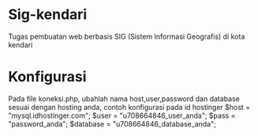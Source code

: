 Sig-kendari
===========
Tugas pembuatan web berbasis SIG (Sistem Informasi Geografis) di kota kendari

Konfigurasi
===========
Pada file koneksi.php, ubahlah nama host,user,password dan database sesuai dengan hosting anda, contoh konfigurasi pada id hostinger
$host = "mysql.idhostinger.com";
$user = "u708664846_user_anda";
$pass = "password_anda";
$database = "u708664846_database_anda";
